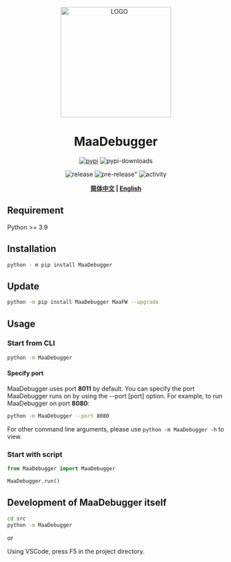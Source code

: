 <p align="center">
  <img alt="LOGO" src="https://cdn.jsdelivr.net/gh/MaaAssistantArknights/design@main/logo/maa-logo_512x512.png" width="256" height="256" />
</p>

<div align="center">

# MaaDebugger

<a href="https://pypi.org/project/MaaDebugger/" target="_blank"><img alt="pypi" src="https://img.shields.io/badge/PyPI-3775A9?logo=pypi&logoColor=white"></a>
<img alt="pypi-downloads" src="https://img.shields.io/pypi/dm/MaaDebugger?label=Downloads">

<img alt="release" src="https://img.shields.io/github/v/release/MaaXYZ/MaaDebugger?label=Release">
<img alt=pre-release" src="https://img.shields.io/github/v/release/MaaXYZ/MaaDebugger?include_prereleases&label=Pre-Release">
<img alt="activity" src="https://img.shields.io/github/commit-activity/m/MaaXYZ/MaaDebugger?color=%23ff69b4&label=Commit+Activity">

**[简体中文](./README.md) | [English](./README-en.md)**

</div>

## Requirement

Python >= 3.9

## Installation

```bash
python - m pip install MaaDebugger
```

## Update

```bash
python -m pip install MaaDebugger MaaFW --upgrade
```

## Usage

### Start from CLI

```bash
python -m MaaDebugger
```

#### Specify port

MaaDebugger uses port **8011** by default. You can specify the port MaaDebugger runs on by using the --port [port] option. For example, to run MaaDebugger on port **8080**:

```bash
python -m MaaDebugger --port 8080
```

For other command line arguments, please use `python -m MaaDebugger -h` to view.

### Start with script

```python
from MaaDebugger import MaaDebugger

MaaDebugger.run()
```

## Development of MaaDebugger itself

```bash
cd src
python -m MaaDebugger
```

or

Using VSCode, press F5 in the project directory.
